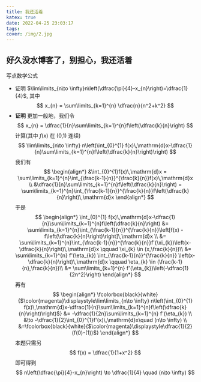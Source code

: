 ```yaml
---
title: 我还活着
katex: true
date: 2022-04-25 23:03:17
tags:
cover: /img/2.jpg
---
```


## 好久没水博客了，别担心，我还活着
写点数学公式
- 证明 $\lim\limits_{n\to \infty}n\left(\dfrac{\pi}{4}-x_{n}\right)=\dfrac{1}{4}$, 其中 
$$
 x_{n} = \sum\limits_{k=1}^{n} \dfrac{n}{n^2+k^2}
$$
- **证明**
更加一般地，我们令 
$$
x_{n} = \dfrac{1}{n}\sum\limits_{k=1}^{n}f\left(\dfrac{k}{n}\right)
$$ 
计算(其中 $f(x)$ 在 (0,1) 连续)
$$
\lim\limits_{n\to \infty} n\left(\int_{0}^{1} f(x)\,\mathrm{d}x-\dfrac{1}{n}\sum\limits_{k=1}^{n}f\left(\dfrac{k}{n}\right)\right)
$$
我们有
$$
\begin{align*}
  &\int_{0}^{1}f(x)\,\mathrm{d}x = \sum\limits_{k=1}^{n}\int_{\frac{k-1}{n}}^{\frac{k}{n}}f(x)\,\mathrm{d}x \\
  &\dfrac{1}{n}\sum\limits_{k=1}^{n}f\left(\dfrac{k}{n}\right) = \sum\limits_{k=1}^{n}\int_{\frac{k-1}{n}}^{\frac{k}{n}}f\left(\dfrac{k}{n}\right)\,\mathrm{d}x
\end{align*}
$$
于是
$$
\begin{align*}
\int_{0}^{1} f(x)\,\mathrm{d}x-\dfrac{1}{n}\sum\limits_{k=1}^{n}f\left(\dfrac{k}{n}\right) &= \sum\limits_{k=1}^{n}\int_{\frac{k-1}{n}}^{\frac{k}{n}}\left[f(x) - f\left(\dfrac{k}{n}\right)\right]\,\mathrm{d}x \\
&= \sum\limits_{k=1}^{n}\int_{\frac{k-1}{n}}^{\frac{k}{n}}f'(\xi_{k})\left(x-\dfrac{k}{n}\right)\,\mathrm{d}x \qquad \xi_{k} \in (x,\frac{k}{n})\\
&= \sum\limits_{k=1}^{n} f'(\eta_{k}) \int_{\frac{k-1}{n}}^{\frac{k}{n}} \left(x-\dfrac{k}{n}\right)\,\mathrm{d}x \qquad \eta_{k} \in (\frac{k-1}{n},\frac{k}{n})\\
&= \sum\limits_{k=1}^{n} f'(\eta_{k})\left(-\dfrac{1}{2n^2}\right)
\end{align*}
$$
再有
$$
\begin{align*}
\fcolorbox{black}{white}{$\color{magenta}\displaystyle\lim\limits_{n\to \infty} n\left(\int_{0}^{1} f(x)\,\mathrm{d}x-\dfrac{1}{n}\sum\limits_{k=1}^{n}f\left(\dfrac{k}{n}\right)\right)$} &= -\dfrac{1}{2n}\sum\limits_{k=1}^{n} f'(\eta_{k}) \\
&\to -\dfrac{1}{2}\int_{0}^{1}f'(x)\,\mathrm{d}x\quad (n\to \infty) \\
&=\fcolorbox{black}{white}{$\color{magenta}\displaystyle\dfrac{1}{2}(f(0)-(1))$}
\end{align*}
$$
本题只需另
$$
f(x) = \dfrac{1}{1+x^2}
$$
即可得到
$$
n\left(\dfrac{\pi}{4}-x_{n}\right) \to \dfrac{1}{4} \quad (n\to \infty)
$$

